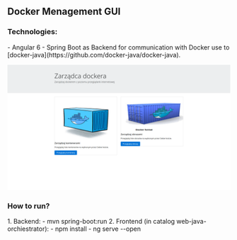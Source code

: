 <h2>Docker Menagement GUI</h2>

<h3>Technologies:</h3>
- Angular 6
- Spring Boot as Backend for communication with Docker  use to [docker-java](https://github.com/docker-java/docker-java).


![Image of MainSite](./readme-image/main-site.png)

<h3>How to run?</h3>
1. Backend:
- mvn spring-boot:run
2. Frontend (in catalog web-java-orchiestrator): 
- npm install
- ng serve --open